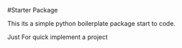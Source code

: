 #Starter Package

This its a simple python boilerplate package start to code.

Just For quick implement a project